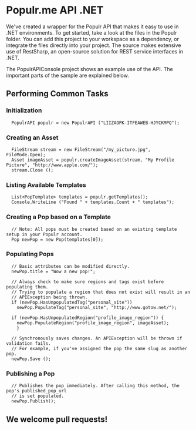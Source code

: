 # Populr.me API .NET

We've created a wrapper for the Populr API that makes it easy to use in .NET environments. To get started, take a look at the files in the Populr folder. You can add this project to your workspace as a dependency, or integrate the files directly into your project. The source makes extensive use of RestSharp, an open-source solution for REST service interfaces in .NET.

The PopulrAPIConsole project shows an example use of the API. The important parts of the sample are explained below.

## Performing Common Tasks

### Initialization

      PopulrAPI populr = new PopulrAPI ("LIIZAOPK-ITFEAWEB-HJYCKMPQ");

### Creating an Asset

      FileStream stream = new FileStream("/my_picture.jpg", FileMode.Open);
      Asset imageAsset = populr.createImageAsset(stream, "My Profile Picture", "http://www.apple.com/");
      stream.Close ();

### Listing Available Templates

      List<PopTemplate> templates = populr.getTemplates();
      Console.WriteLine ("Found " + templates.Count + " templates");

### Creating a Pop based on a Template

      // Note: All pops must be created based on an existing template setup in your Populr account.
      Pop newPop = new Pop(templates[0]);

### Populating Pops

      // Basic attributes can be modified directly.
      newPop.title = "Wow a new pop!";

      // Always check to make sure regions and tags exist before populating them.
      // Trying to populate a region that does not exist will result in an
      // APIException being thrown.
      if (newPop.HasUnpopulatedTag("personal_site"))
        newPop.PopulateTag("personal_site", "http://www.gotow.net/");

      if (newPop.HasUnpopulatedRegion("profile_image_region")) {
        newPop.PopulateRegion("profile_image_region", imageAsset);
  		}

      // Synchronously saves changes. An APIException will be thrown if validation fails.
      // For example, if you've assigned the pop the same slug as another pop.
      newPop.Save ();

### Publishing a Pop

      // Publishes the pop immediately. After calling this method, the pop's published_pop_url
      // is set populated.
      newPop.Publish();


## We welcome pull requests!

